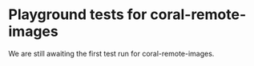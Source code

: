 # Playground tests for coral-remote-images
We are still awaiting the first test run for coral-remote-images.

